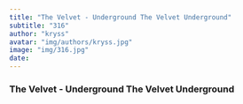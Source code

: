 ```yaml
---
title: "The Velvet - Underground The Velvet Underground"
subtitle: "316"
author: "kryss"
avatar: "img/authors/kryss.jpg"
image: "img/316.jpg"
date:
---
```


### The Velvet - Underground The Velvet Underground
